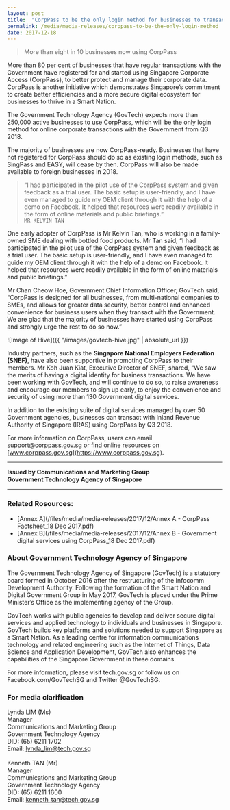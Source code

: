 ```yaml
---
layout: post
title:  "CorpPass to be the only login method for businesses to transact with the Government from Q3 2018"
permalink: /media/media-releases/corppass-to-be-the-only-login-method
date: 2017-12-18
---
```

> More than eight in 10 businesses now using CorpPass

More than 80 per cent of businesses that have regular transactions with the Government have registered for and started using Singapore Corporate Access (CorpPass), to better protect and manage their corporate data. CorpPass is another initiative which demonstrates Singapore’s commitment to create better efficiencies and a more secure digital ecosystem for businesses to thrive in a Smart Nation.

The Government Technology Agency (GovTech) expects more than 250,000 active businesses to use CorpPass, which will be the only login method for online corporate transactions with the Government from Q3 2018.

The majority of businesses are now CorpPass-ready. Businesses that have not registered for CorpPass should do so as existing login methods, such as SingPass and EASY, will cease by then. CorpPass will also be made available to foreign businesses in 2018. 

> “I had participated in the pilot use of the CorpPass system and given feedback as a trial user. The basic setup is user-friendly, and I have even managed to guide my OEM client through it with the help of a demo on Facebook. It helped that resources were readily available in the form of online materials and public briefings.”  
`MR KELVIN TAN`


One early adopter of CorpPass is Mr Kelvin Tan, who is working in a family-owned SME dealing with bottled food products. Mr Tan said, “I had participated in the pilot use of the CorpPass system and given feedback as a trial user. The basic setup is user-friendly, and I have even managed to guide my OEM client through it with the help of a demo on Facebook. It helped that resources were readily available in the form of online materials and public briefings.” 

Mr Chan Cheow Hoe, Government Chief Information Officer, GovTech said, “CorpPass is designed for all businesses, from multi-national companies to SMEs, and allows for greater data security, better control and enhanced convenience for business users when they transact with the Government. We are glad that the majority of businesses have started using CorpPass and strongly urge the rest to do so now.” 

![Image of Hive]({{ "/images/govtech-hive.jpg" | absolute_url }})

Industry partners, such as the **Singapore National Employers Federation (SNEF)**, have also been supportive in promoting CorpPass to their members. Mr Koh Juan Kiat, Executive Director of SNEF, shared, “We saw the merits of having a digital identity for business transactions. We have been working with GovTech, and will continue to do so, to raise awareness and encourage our members to sign up early, to enjoy the convenience and security of using more than 130 Government digital services.

In addition to the existing suite of digital services managed by over 50 Government agencies, businesses can transact with Inland Revenue Authority of Singapore (IRAS) using CorpPass by Q3 2018.

For more information on CorpPass, users can email [support@corppass.gov.sg](mailto:support@corppass.gov.sg) or find online resources on [www.corppass.gov.sg](https://www.corppass.gov.sg). 

---

**Issued by Communications and Marketing Group**  
**Government Technology Agency of Singapore**

---

### **Related Rosources:**
* [Annex A](/files/media/media-releases/2017/12/Annex A - CorpPass Factsheet_18 Dec 2017.pdf)  
* [Annex B](/files/media/media-releases/2017/12/Annex B - Government digital services using CorpPass_18 Dec 2017.pdf)

### **About Government Technology Agency of Singapore**
The Government Technology Agency of Singapore (GovTech) is a statutory board formed in October 2016 after the restructuring of the Infocomm Development Authority. Following the formation of the Smart Nation and Digital Government Group in May 2017, GovTech is placed under the Prime Minister’s Office as the implementing agency of the Group.

GovTech works with public agencies to develop and deliver secure digital services and applied technology to individuals and businesses in Singapore. GovTech builds key platforms and solutions needed to support Singapore as a Smart Nation. As a leading centre for information communications technology and related engineering such as the Internet of Things, Data Science and Application Development, GovTech also enhances the capabilities of the Singapore Government in these domains. 

For more information, please visit tech.gov.sg or follow us on Facebook.com/GovTechSG and Twitter @GovTechSG.

### **For media clarification**
Lynda LIM (Ms)
<br>Manager
<br>Communications and Marketing Group
<br>Government Technology Agency
<br>DID: (65) 6211 1702
<br>Email: lynda_lim@tech.gov.sg
<br>
<br>Kenneth TAN (Mr)
<br>Manager
<br>Communications and Marketing Group
<br>Government Technology Agency
<br>DID: (65) 6211 1600
<br>Email: kenneth_tan@tech.gov.sg 
